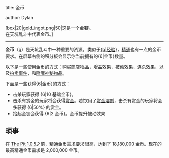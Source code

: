 title: 金币

author: Dylan

[box|20|gold_ingot.png|50|这是一个金锭。<br>在天坑乱斗中代表金币。]

---

**金币**（g）是天坑乱斗中一种重要的资源。类似于[{b|经验}](XP)，[精通](Prestige)也有一点的金币要求。在屏幕右侧的积分板会显示你当前拥有的{6|金币}数量。

以下是一些使用金币的方式：购买[商店物品](Item_Shop)，[增益效果](Perks)，[被动效果](Passives)，[连杀效果](Killstreaks)，以及[拍卖事件](Auction)，和[附魔神秘物品](Mystic_Well)。

下面是一些获得{6|金币}的方式：

* 击杀玩家获得 {6|10 基础金币}。
* 击杀有赏金的玩家将会获得[赏金](Bounty)。若饮用了[赏金溶剂](Item_Shop#Bounty_Solvent)，击杀有赏金的玩家将会多获得 {6|50%} 的赏金。
* 拾起金锭会获得 {6|2 金币}。金币提升被动效果


<!--For the Gold Requirement table, Prestige = 精通; Gold Requirement = 精通金币需求-->

## 琐事

在 [The Pit 1.0.5](The_Pit_1.0.5)之前，精通金币需求要求很高，达到了 18,180,000 金币。现在的最高精通金币需求是 2,000,000 金币。

